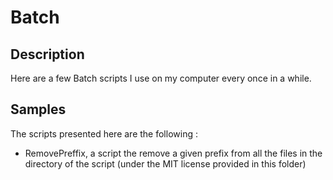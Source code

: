 # Batch

## Description

Here are a few Batch scripts I use on my computer every once in a while.

## Samples

The scripts presented here are the following :

- RemovePreffix, a script the remove a given prefix from all the files in the directory of the script (under the MIT license provided in this folder)